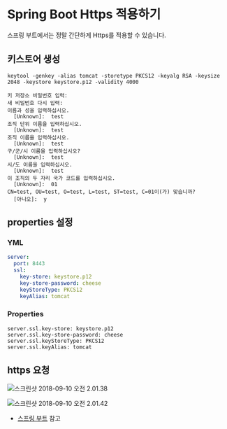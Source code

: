 # Spring Boot Https 적용하기
스프링 부트에서는 정말 간단하게 Https를 적용할 수 있습니다.

## 키스토어 생성
```
keytool -genkey -alias tomcat -storetype PKCS12 -keyalg RSA -keysize 2048 -keystore keystore.p12 -validity 4000

키 저장소 비밀번호 입력:
새 비밀번호 다시 입력:
이름과 성을 입력하십시오.
  [Unknown]:  test
조직 단위 이름을 입력하십시오.
  [Unknown]:  test
조직 이름을 입력하십시오.
  [Unknown]:  test
구/군/시 이름을 입력하십시오?
  [Unknown]:  test
시/도 이름을 입력하십시오.
  [Unknown]:  test
이 조직의 두 자리 국가 코드를 입력하십시오.
  [Unknown]:  01
CN=test, OU=test, O=test, L=test, ST=test, C=01이(가) 맞습니까?
  [아니오]:  y
```

## properties 설정

### YML
```yml
server:
  port: 8443
  ssl:
    key-store: keystore.p12
    key-store-password: cheese
    keyStoreType: PKCS12
    keyAlias: tomcat
```


### Properties
```
server.ssl.key-store: keystore.p12
server.ssl.key-store-password: cheese
server.ssl.keyStoreType: PKCS12
server.ssl.keyAlias: tomcat
```

## https 요청
![스크린샷 2018-09-10 오전 2.01.38](https://github.com/cheese10yun/blog-sample/tree/master/spring-https/assets/스크린샷%202018-09-10%20오전%202.01.38.png)

![스크린샷 2018-09-10 오전 2.01.42](https://github.com/cheese10yun/blog-sample/tree/master/spring-https/assets/스크린샷%202018-09-10%20오전%202.01.42.png)

* [스프링 부트](https://www.inflearn.com/course/스프링부트 ) 참고